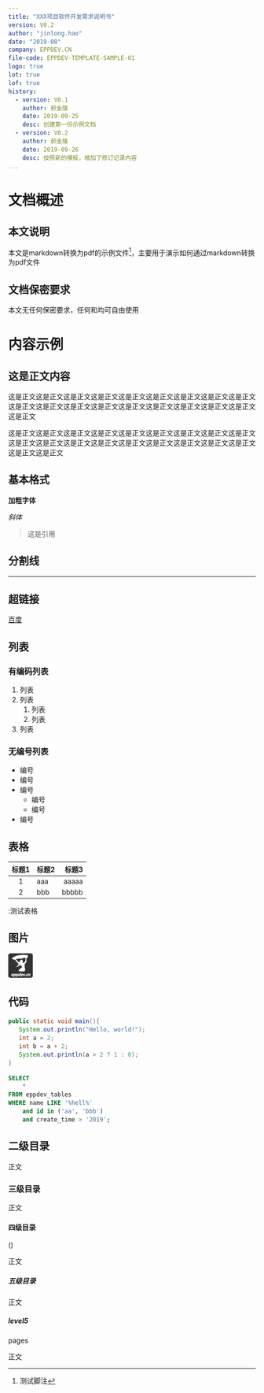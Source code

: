 ```yaml
---
title: "XXX项目软件开发需求说明书"
version: V0.2
author: "jinlong.hao"
date: "2019-08"
company: EPPDEV.CN
file-code: EPPDEV-TEMPLATE-SAMPLE-01
logo: true
lot: true
lof: true
history:
  - version: V0.1
    author: 郝金隆
    date: 2019-09-25
    desc: 创建第一份示例文档
  - version: V0.2
    author: 郝金隆
    date: 2019-09-26
    desc: 按照新的模板，增加了修订记录内容
...
```

 
 
# 文档概述
 
## 本文说明 
 
本文是markdown转换为pdf的示例文件[^1]，主要用于演示如何通过markdown转换为pdf文件

[^1]:测试脚注
 
## 文档保密要求
 
本文无任何保密要求，任何和均可自由使用
 
 
 
# 内容示例
 
## 这是正文内容 
 
这是正文这是正文这是正文这是正文这是正文这是正文这是正文这是正文这是正文
这是正文这是正文这是正文这是正文这是正文这是正文这是正文这是正文这是正文
这是正文
 
这是正文这是正文这是正文这是正文这是正文这是正文这是正文这是正文这是正文
这是正文这是正文这是正文这是正文这是正文这是正文这是正文这是正文这是正文
这是正文这是正文
 
 
## 基本格式 
 
**加粗字体**
 
*斜体*
 

> 这是引用
 
## 分割线 
 
----
 
## 超链接 
 
[百度](http://www.baidu.com)
 
## 列表
 
### 有编码列表
 
1. 列表
2. 列表
   1. 列表
   2. 列表
1. 列表
 
### 无编号列表
 
* 编号
* 编号
* 编号
  * 编号
  * 编号
* 编号
 
## 表格
 

| 标题1  | 标题2 | 标题3 |
| :-----: | :----- | -----: |
| 1      | aaa   | aaaaa |
| 2      | bbb   | bbbbb |

:测试表格


## 图片

![测试图片（logo)](logo.png)


 
## 代码 
 
~~~java 
public static void main(){
   System.out.println("Hello, world!");
   int a = 2;
   int b = a + 2;
   System.out.println(a > 2 ? 1 : 0);
}
~~~

~~~sql
SELECT
    *
FROM eppdev_tables
WHERE name LIKE '%hell%'
    and id in ('aa', 'bbb')
    and create_time > '2019'; 
~~~

## 二级目录

正文

### 三级目录

正文

#### 四级目录 ####

()  

正文

##### 五级目录

正文

##### level5

pages

正文
